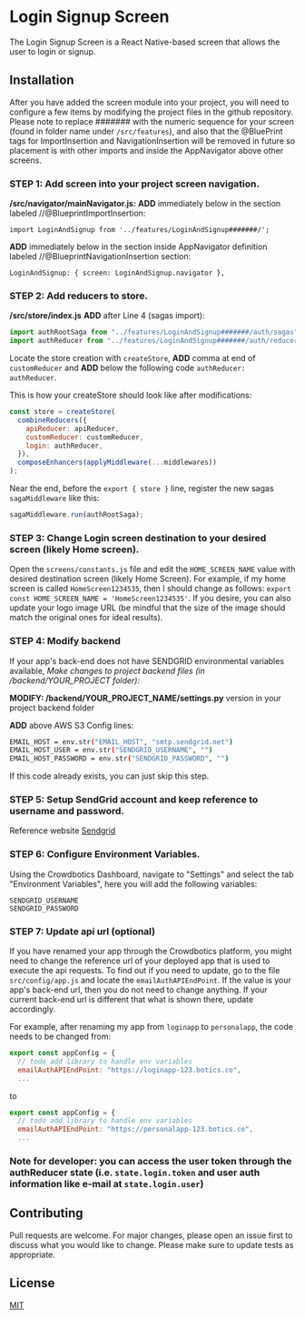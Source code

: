 # Login Signup Screen

The Login Signup Screen is a React Native-based screen that allows the user to login or signup.

## Installation

After you have added the screen module into your project, you will need to configure a few items by modifying the project files in the github repository. Please note to replace ####### with the numeric sequence for your screen (found in folder name under `/src/features`), and also that the @BluePrint tags for ImportInsertion and NavigationInsertion will be removed in future so placement is with other imports and inside the AppNavigator above other screens.

### STEP 1: Add screen into your project screen navigation.

**/src/navigator/mainNavigator.js:**
**ADD** immediately below in the section labeled //@BlueprintImportInsertion:

`import LoginAndSignup from '../features/LoginAndSignup#######/';`

**ADD** immediately below in the section inside AppNavigator definition labeled //@BlueprintNavigationInsertion section:

`LoginAndSignup: { screen: LoginAndSignup.navigator },`

### STEP 2: Add reducers to store.

**/src/store/index.js**
**ADD** after Line 4 (sagas import):

```js
import authRootSaga from "../features/LoginAndSignup#######/auth/sagas";
import authReducer from "../features/LoginAndSignup#######/auth/reducers";
```

Locate the store creation with `createStore`, **ADD** comma at end of `customReducer` and **ADD** below the following code `authReducer: authReducer`.

This is how your createStore should look like after modifications:

```js
const store = createStore(
  combineReducers({
    apiReducer: apiReducer,
    customReducer: customReducer,
    login: authReducer,
  }),
  composeEnhancers(applyMiddleware(...middlewares))
);
```

Near the end, before the `export { store }` line, register the new sagas `sagaMiddleware` like this:

```js
sagaMiddleware.run(authRootSaga);
```

### STEP 3: Change Login screen destination to your desired screen (likely Home screen).

Open the `screens/constants.js` file and edit the `HOME_SCREEN_NAME` value with desired destination screen (likely Home Screen). For example, if my home screen is called `HomeScreen1234535`, then I should change as follows: `export const HOME_SCREEN_NAME = 'HomeScreen1234535'`. If you desire, you can also update your logo image URL (be mindful that the size of the image should match the original ones for ideal results).

### STEP 4: Modify backend

If your app's back-end does not have SENDGRID environmental variables available, _Make changes to project backend files (in /backend/YOUR_PROJECT folder):_

**MODIFY: /backend/YOUR_PROJECT_NAME/settings.py** version in your project backend folder

**ADD** above AWS S3 Config lines:

```sh
EMAIL_HOST = env.str("EMAIL_HOST", "smtp.sendgrid.net")
EMAIL_HOST_USER = env.str("SENDGRID_USERNAME", "")
EMAIL_HOST_PASSWORD = env.str("SENDGRID_PASSWORD", "")
```

If this code already exists, you can just skip this step.

### STEP 5: Setup SendGrid account and keep reference to username and password.

Reference website [Sendgrid](https://wwww.sendgrid.com)

### STEP 6: Configure Environment Variables.

Using the Crowdbotics Dashboard, navigate to "Settings" and select the tab "Environment Variables", here you will add the following variables:

```
SENDGRID_USERNAME
SENDGRID_PASSWORD
```

### STEP 7: Update api url (optional)

If you have renamed your app through the Crowdbotics platform, you might need to change the reference url of your deployed app that is used to execute the api requests. To find out if you need to update, go to the file `src/config/app.js` and locate the `emailAuthAPIEndPoint`. If the value is your app's back-end url, then you do not need to change anything. If your current back-end url is different that what is shown there, update accordingly.

For example, after renaming my app from `loginapp` to `personalapp`, the code needs to be changed from:

```js
export const appConfig = {
  // todo add library to handle env variables
  emailAuthAPIEndPoint: "https://loginapp-123.botics.co",
  ...
```

to

```js
export const appConfig = {
  // todo add library to handle env variables
  emailAuthAPIEndPoint: "https://personalapp-123.botics.co",
  ...
```

### Note for developer: you can access the user token through the authReducer state (i.e. `state.login.token` and user auth information like e-mail at `state.login.user`)

## Contributing

Pull requests are welcome. For major changes, please open an issue first to discuss what you would like to change.
Please make sure to update tests as appropriate.

## License

[MIT](https://choosealicense.com/licenses/mit/)
